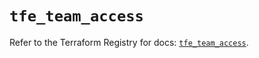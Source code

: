 # `tfe_team_access`

Refer to the Terraform Registry for docs: [`tfe_team_access`](https://registry.terraform.io/providers/hashicorp/tfe/0.70.0/docs/resources/team_access).
